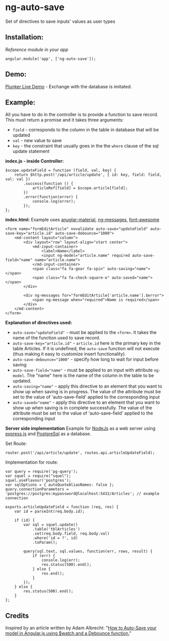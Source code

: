 ng-auto-save
====================

Set of directives to save inputs' values as user types

Installation:
-------------
*Reference module in your app*
```
angular.module('app', ['ng-auto-save']);
```

Demo:
-------------
[Plunker Live Demo](http://plnkr.co/edit/7HIAXH?p=preview) - Exchange with the database is imitated.

Example:
-------------
All you have to do in the controller is to provide a function to save record. This must return a promise and it takes three arguments:
* `field` - corresponds to the column in the table in database that will be updated
* `val` - new value to save
* `key` - the constraint that usually goes in the the `where` clause of the sql update statement

**index.js - inside Controller:**
```
$scope.updateField = function (field, val, key) {
	return $http.post('/api/article/update', { id: key, field: field, val: val })
		.success(function () {
			articleRef[field] = $scope.article[field];
		})
		.error(function(error) {
			console.log(error);
		});
};
```

**index.html:**
Example uses [anuglar-material](https://material.angularjs.org/#/), [ng-messages](https://docs.angularjs.org/api/ngMessages/directive/ngMessages), [font-awesome](http://fortawesome.github.io/Font-Awesome/)
```
<form name="formEditArticle" novalidate auto-save="updateField" auto-save-key="article.id" auto-save-debounce="1000">
	<md-content layout="column">
		<div layout="row" layout-align="start center">
			<md-input-container>
				<label>Name</label>
				<input ng-model="article.name" required auto-save-field="name" name="article.name">
			</md-input-container>
			<span class="fa fa-gear fa-spin" auto-saving="name"></span>
			<span class="fa fa-check-square-o" auto-saved="name"></span>
		</div>

		<div ng-messages for="formEditArticle['article.name'].$error">
			<span ng-message when="required">Name is required</span>
		</div>
	</md-content>
</form>
```
**Explanation of directives used:**
* `auto-save="updateField"` - must be applied to the `<form>`. It takes the name of the function used to save record.
* `auto-save-key="article.id"` - `article.id` here is the primary key in the table Articles. If it is undefined, the `auto-save` function will not execute (thus making it easy to customize insert functionality).
* `auto-save-debounce="1000"` - specify how long to wait for input before saving
* `auto-save-field="name"` - must be applied to an input with attribute `ng-model`. The "name" here is the name of the column in the table to be updated.
* `auto-saving="name"` - apply this directive to an element that you want to show up when saving is in progress. The value of the attribute must be set to the value of 'auto-save-field' applied to the corresponding input
* `auto-saved="name"` - apply this directive to an element that you want to show up when saving is in complete successfully. The value of the attribute must be set to the value of 'auto-save-field' applied to the corresponding input

**Server side implementation**
Example for [NodeJs](http://nodejs.org/) as a web server using [express.js](http://expressjs.com/) and [PostgreSql](http://www.postgresql.org/) as a database.

Set Route:
```
router.post('/api/article/update', routes.api.articleUpdateField);
```
Implementation for route:
```
var query = require('pg-query');
var squel = require("squel");
squel.useFlavour('postgres');
var sqlOptions = { autoQuoteAliasNames: false };
query.connectionParameters = 'postgres://postgres:mypassword@localhost:5432/Articles'; // example connection

exports.articleUpdateField = function (req, res) {
    var id = parseInt(req.body.id);

    if (id) {
        var sql = squel.update()
            .table('tblArticles')
            .set(req.body.field, req.body.val)
            .where('id = ?', id)
            .toParam();

        query(sql.text, sql.values, function(err, rows, result) {
            if (err) {
                console.log(err);
                res.status(500).end();
            } else {
                res.end();
            }
        });
    } else {
        res.status(500).end();
    }
};
```

Credits
-------------
Inspired by an article written by Adam Albrecht: "[How to Auto-Save your model in Angular.js using $watch and a Debounce function.](http://adamalbrecht.com/2013/10/30/auto-save-your-model-in-angular-js-with-watch-and-debounce/)"
